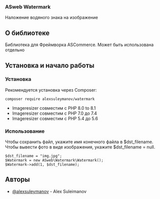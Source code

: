 <h3>ASweb Watermark</h3>

<div>

<p> Наложение водяного знака на изображение</p>

## О библиотеке <a name = "about"></a>

Библиотека для Фреймворка ASCommerce. Может быть использована отдельно

## Установка и начало работы <a name = "getting_started"></a>


### Установка

Рекомендуется установка через Composer:

```
composer require alexsuleymanov/watermark
```

- Imageresizer совместим с PHP 8.0 to 8.1
- Imageresizer совместим с PHP 7.0 до 7.4
- Imageresizer совместим с PHP 5.4 до 5.6


### Использование

Чтобы сохранить файл, укажите имя конечного файла в $dst_filename.
<br>
Чтобы вывести фото в виде изображения, укажите $dst_filename = null. 

```
$dst_filename = "img.jpg";
$Watermark = new ASweb\Watermark\Watermark();
$Watermark->add(1, $dst_filename);
```


## Авторы <a name = "authors"></a>

- [@alexsuleymanov](https://github.com/alexsuleymanov) - Alex Suleimanov
